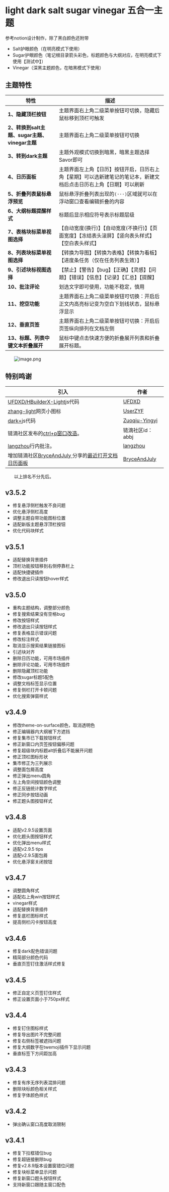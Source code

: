# light dark salt sugar vinegar 五合一主题

参考notion设计制作，除了黑白颜色还附带
* Salt护眼颜色（在明亮模式下使用）
* Sugar护眼颜色（笔记根目录箭头彩色，标题颜色与大纲对应，在明亮模式下使用【测试中】）
* Vinegar（深黑主题颜色，在暗黑模式下使用）


## 主题特性

|特性|描述|
| ------| -----------------------------------------------------------------------------------------|
|**1、隐藏顶栏按钮**|主题界面右上角二级菜单按钮可切换，隐藏后鼠标移到顶栏可触发|
|**2、转换到salt主题、sugar主题、vinegar主题**|主题界面右上角二级菜单按钮可切换|
|**3、转到dark主题**|主题外观模式切换到暗黑，暗黑主题选择Savor即可|
|**4、日历面板**|主题界面左上角【日历】按钮开启，日历右上角【星期】可以选新建笔记的笔记本，新建文档后点击日历右上角【日期】可以刷新|
|**5、折叠列表鼠标悬浮预览**|鼠标悬浮折叠列表出现的`(···)`​区域就可以在浮动窗口查看编辑折叠的内容|
|**6、大纲标题提醒样式**|标题后显示相应符号表示标题层级|
|**7、表格块标菜单视图选择**|【自动宽度(换行)】【自动宽度(不换行)】【页面宽度】【冻结表头滚屏】【竖向表头样式】【空白表头样式】|
|**8、列表块标菜单视图选择**|【转换为导图】【转换为表格】【转换为看板】【进度条任务（仅在任务列表生效）】|
|**9、引述块标视图选择**|【禁止】【警告】【bug】【正确】【灵感】【问题】【错误】【信息】【记录】【汇总】【提醒】|
|**10、批注评论**     | 划选文字即可使用，功能不稳定，慎用                                                      |
|**11、挖空功能**     | 主题界面右上角二级菜单按钮可切换：开启后正文内高亮标记变为空白下划线状态，鼠标悬浮显示                   |
|**12、垂直页签**     | 主题界面右上角二级菜单按钮可切换：开启后页签纵向排列在文档左侧                   |
|**13、标题、列表中键文本折叠展开**     | 鼠标中键点击快速方便的折叠展开列表和折叠展开标题。                  |

　　![image.png](https://tva1.sinaimg.cn/large/8ff342a8gy1h2wjjwfqm7j20u01d9wjq.jpg)

## 特别鸣谢

|引入|作者|
| ---------------------| --------------------|
|[UFDXD/HBuilderX-Light](https://github.com/UFDXD/HBuilderX-Light)js代码|[UFDXD](https://github.com/UFDXD)|
|[zhang-light](https://github.com/UserZYF/zhang-light)网页小图标|[UserZYF](https://github.com/UserZYF)<br />|
|[dark+](https://github.com/Zuoqiu-Yingyi/siyuan-theme-dark-plus)js代码|[Zuoqiu-Yingyi ](https://github.com/Zuoqiu-Yingyi)|
|链滴社区发布的[ctrl+p窗口改造](https://ld246.com/article/1648269766832)。|链滴社区id：abbj<br />|
|[langzhou](https://github.com/langzhou/siyuan-note)行内批注。|[langzhou](https://github.com/langzhou/siyuan-note)<br />|
|增加链滴社区[BryceAndJuly ](https://ld246.com/member/BryceAndJuly)分享的[最近打开文档](https://ld246.com/article/1662697317986) [日历面板](https://ld246.com/article/1662969146166)|[BryceAndJuly](https://ld246.com/member/BryceAndJuly)|

　　以上排名不分先后。

## v3.5.2
* 修复悬浮侧栏触发不良问题
* 优化悬浮侧栏高度
* 调整主题自带功能图标位置
* 适配新版主题悬浮顶栏按钮
* 优化代码块样式

## v3.5.1
* 适配替换背景插件
* 顶栏功能按钮移到右侧停靠栏上
* 适配快捷键插件
* 修改退出只读按钮hover样式

## v3.5.0
* 重构主题结构，调整部分颜色
* 修复搜索结果没有空格bug
* 修改按钮样式
* 修改退出只读按钮样式
* 修复表格显示错误问题
* 修改标注样式
* 取消显示搜索结果链接图标
* 引述块对齐
* 删除日历功能，可用市场插件
* 删除评论功能，可用市场插件
* 删除隐藏顶栏功能
* 修改sugar标题5配色
* 调整文档标签显示位置
* 修复侧栏打开卡顿问题
* 优化搜索弹窗样式

## v3.4.9
* 修改theme-on-surface颜色，取消透明色
* 修正编辑器内大纲被下方遮挡
* 修复集市已下载按钮样式
* 修正新窗口内页签按钮偏移问题
* 修复超级块内标题alt折叠后不能展开问题
* 修正顶栏图标形状
* 集市修正为三列展示
* 调整面包屑高度
* 修正弹出menu圆角
* 左上角空间按钮颜色调整
* 修正反链统计数字样式
* 修正同步按钮动画
* 修正题头图按钮样式

## v3.4.8
* 适配v2.9.5设置页面
* 优化题头图按钮样式
* 优化弹出menu样式
* 适配v2.9.5 tips
* 适配v2.9.5面包屑
* 优化悬浮窗关闭按钮

## v3.4.7
* 调整圆角样式
* 适配右上角win按钮样式
* vinegar样式
* 适配替换背景插件
* 修复底栏图标样式
* 提高侧栏闪卡按钮高度

## v3.4.6
* 修复dark配色错误问题
* 精简部分颜色代码
* 垂直页签钉住激活样式修复

## v3.4.5
* 修正自定义页签钉住样式
* 修正设置页面小于750px样式

## v3.4.4
* 修复钉住图标样式
* 修复导出图片不完整问题
* 修复右侧标签被遮挡问题
* 修复大纲数字在twemoji插件下显示问题
* 垂直标签下方间距加高

## v3.4.3
* 修复有序无序列表混排问题
* 删除块标颜色相关样式
* 修复字体颜色样式

## v3.4.2
* 弹出确认窗口高度取消限制

## v3.4.1
* 修复下拉框错位bug
* 修复超链接删除bug
* 修复v2.8.9版本设置窗错位问题
* 修复块标菜单显示问题
* 修复新窗口题头按钮样式
* 支持新窗口跟随主窗口配色
